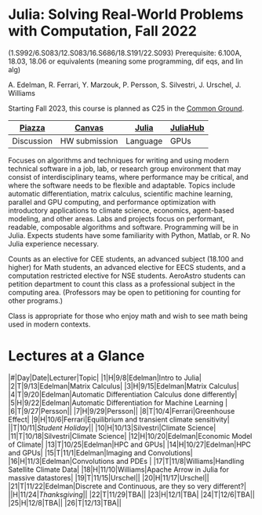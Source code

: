 # Julia: Solving Real-World Problems with Computation, Fall 2022
(1.S992/6.S083/12.S083/16.S686/18.S191/22.S093)
Prerequisite: 6.100A, 18.03, 18.06 or equivalents (meaning some programming, dif eqs, and lin alg)

A. Edelman, R. Ferrari, Y. Marzouk, P. Persson, S. Silvestri, J. Urschel, J. Williams

Starting Fall 2023, this course is planned as C25 in the [Common Ground](https://computing.mit.edu/cross-cutting/common-ground-for-computing-education/common-ground-subjects/).

| [Piazza](piazza.com/mit/fall2022/179e6) | [Canvas](https://canvas.mit.edu/courses/15758) | [Julia](https://julialang.org/) | [JuliaHub](https://juliahub.com/ui/Home) |
|-|-|-|-|
|Discussion|HW submission |Language|GPUs|

Focuses on algorithms and techniques for writing and using modern technical software in a job, lab, or research group environment that may consist of interdisciplinary teams, where performance may be critical, and where the software needs to be flexible and adaptable. Topics include automatic differentiation, matrix calculus, scientific machine learning, parallel and GPU computing, and performance optimization with introductory applications to climate science, economics, agent-based modeling, and other areas. Labs and projects focus on performant, readable, composable algorithms and software. Programming will be in Julia. Expects students have some familiarity with Python, Matlab, or R. No Julia experience necessary.

Counts as an elective for CEE students, an advanced subject (18.100 and higher) for Math students, an advanced elective for EECS students, and a computation restricted elective for NSE students. AeroAstro students can petition department to count this class as a professional subject in the computing area.
(Professors may be open to petitioning for counting for other programs.)

Class is appropriate for those who enjoy math and wish to see math being used in modern contexts.

# Lectures at a Glance
|#|Day|Date|Lecturer|Topic|
|1|H|9/8|Edelman|Intro to Julia|
|2|T|9/13|Edelman|Matrix Calculus|
|3|H|9/15|Edelman|Matrix Calculus|
|4|T|9/20|Edelman|Automatic Differentiation Calculus done differently|
|5|H|9/22|Edelman|Automatic Differentiation for Machine Learning  |
|6|T|9/27|Persson||
|7|H|9/29|Persson||
|8|T|10/4|Ferrari|Greenhouse Effect|
|9|H|10/6|Ferrari|Equilibrium and transient climate sensitivity|
||T|10/11|*Student Holiday*||
|10|H|10/13|Silvestri|Climate Science|
|11|T|10/18|Silvestri|Climate Science|
|12|H|10/20|Edelman|Economic Model of Climate|
|13|T|10/25|Edelman|HPC and GPUs|
|14|H|10/27|Edelman|HPC and GPUs|
|15|T|11/1|Edelman|Imaging and Convolutions|
|16|H|11/3|Edelman|Convolutions and PDEs |
|17|T|11/8|Williams|Handling Satellite Climate Data|
|18|H|11/10|Williams|Apache Arrow in Julia for massive datastores|
|19|T|11/15|Urschel||
|20|H|11/17|Urschel||
|21|T|11/22|Edelman|Discrete and Continuous, are they so very different?|
||H|11/24|*Thanksgiving*||
|22|T|11/29|TBA||
|23|H|12/1|TBA|
|24|T|12/6|TBA||
|25|H|12/8|TBA||
|26|T|12/13|TBA||